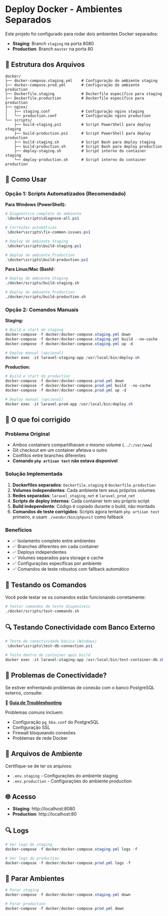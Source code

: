 # Deploy Docker - Ambientes Separados

Este projeto foi configurado para rodar dois ambientes Docker separados:
- **Staging**: Branch `staging` na porta 8080
- **Production**: Branch `master` na porta 80

## 📁 Estrutura dos Arquivos

```
docker/
├── docker-compose.staging.yml    # Configuração do ambiente staging
├── docker-compose.prod.yml       # Configuração do ambiente production
├── Dockerfile.staging            # Dockerfile específico para staging
├── Dockerfile.production         # Dockerfile específico para production
├── nginx/
│   ├── staging.conf              # Configuração nginx staging
│   └── production.conf           # Configuração nginx production
└── scripts/
    ├── build-staging.ps1         # Script PowerShell para deploy staging
    ├── build-production.ps1      # Script PowerShell para deploy production
    ├── build-staging.sh          # Script Bash para deploy staging
    ├── build-production.sh       # Script Bash para deploy production
    ├── deploy-staging.sh         # Script interno do container staging
    └── deploy-production.sh      # Script interno do container production
```

## 🚀 Como Usar

### Opção 1: Scripts Automatizados (Recomendado)

**Para Windows (PowerShell):**
```powershell
# Diagnóstico completo do ambiente
.\docker\scripts\diagnose-all.ps1

# Correções automáticas
.\docker\scripts\fix-common-issues.ps1

# Deploy do ambiente Staging
.\docker\scripts\build-staging.ps1

# Deploy do ambiente Production
.\docker\scripts\build-production.ps1
```

**Para Linux/Mac (Bash):**
```bash
# Deploy do ambiente Staging
./docker/scripts/build-staging.sh

# Deploy do ambiente Production
./docker/scripts/build-production.sh
```

### Opção 2: Comandos Manuais

**Staging:**
```powershell
# Build e start do staging
docker-compose -f docker/docker-compose.staging.yml down
docker-compose -f docker/docker-compose.staging.yml build --no-cache
docker-compose -f docker/docker-compose.staging.yml up -d

# Deploy manual (opcional)
docker exec -it laravel-staging-app /usr/local/bin/deploy.sh
```

**Production:**
```powershell
# Build e start do production
docker-compose -f docker/docker-compose.prod.yml down
docker-compose -f docker/docker-compose.prod.yml build --no-cache
docker-compose -f docker/docker-compose.prod.yml up -d

# Deploy manual (opcional)
docker exec -it laravel-prod-app /usr/local/bin/deploy.sh
```

## 🔧 O que foi corrigido

### Problema Original
- Ambos containers compartilhavam o mesmo volume (`../:/var/www`)
- Git checkout em um container afetava o outro
- Conflitos entre branches diferentes
- **Comando `php artisan test` não estava disponível**

### Solução Implementada
1. **Dockerfiles separados**: `Dockerfile.staging` e `Dockerfile.production`
2. **Volumes independentes**: Cada ambiente tem seus próprios volumes
3. **Redes separadas**: `laravel_staging_net` e `laravel_prod_net`
4. **Scripts de deploy internos**: Cada container tem seu próprio script
5. **Build independente**: Código é copiado durante o build, não montado
6. **Comandos de teste corrigidos**: Scripts agora tentam `php artisan test` primeiro, e usam `./vendor/bin/phpunit` como fallback

### Benefícios
- ✅ Isolamento completo entre ambientes
- ✅ Branches diferentes em cada container
- ✅ Deploys independentes
- ✅ Volumes separados para storage e cache
- ✅ Configurações específicas por ambiente
- ✅ Comandos de teste robustos com fallback automático

## 🧪 Testando os Comandos

Você pode testar se os comandos estão funcionando corretamente:

```bash
# Testar comandos de teste disponíveis
./docker/scripts/test-commands.sh
```

## 🔍 Testando Conectividade com Banco Externo

```powershell
# Teste de conectividade básica (Windows)
.\docker\scripts\test-db-connection.ps1

# Teste dentro do container após build
docker exec -it laravel-staging-app /usr/local/bin/test-container-db.sh
```

## 🚨 Problemas de Conectividade?

Se estiver enfrentando problemas de conexão com o banco PostgreSQL externo, consulte:

📖 **[Guia de Troubleshooting](TROUBLESHOOTING.md)**

Problemas comuns incluem:
- Configuração `pg_hba.conf` do PostgreSQL
- Configuração SSL
- Firewall bloqueando conexões
- Problemas de rede Docker

## 📝 Arquivos de Ambiente

Certifique-se de ter os arquivos:
- `.env.staging` - Configurações do ambiente staging
- `.env.production` - Configurações do ambiente production

## 🌐 Acesso

- **Staging**: http://localhost:8080
- **Production**: http://localhost:80

## 🔍 Logs

```powershell
# Ver logs do staging
docker-compose -f docker/docker-compose.staging.yml logs -f

# Ver logs do production
docker-compose -f docker/docker-compose.prod.yml logs -f
```

## 🛑 Parar Ambientes

```powershell
# Parar staging
docker-compose -f docker/docker-compose.staging.yml down

# Parar production
docker-compose -f docker/docker-compose.prod.yml down
```
